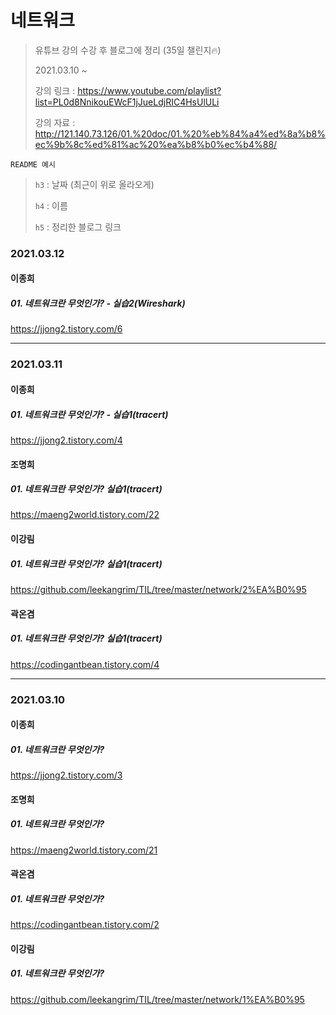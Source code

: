 # 네트워크

> 유튜브 강의 수강 후 블로그에 정리 (35일 챌린지🔥)
>
> 2021.03.10 ~
>
> 강의 링크 : https://www.youtube.com/playlist?list=PL0d8NnikouEWcF1jJueLdjRIC4HsUlULi
>
> 강의 자료 : http://121.140.73.126/01.%20doc/01.%20%eb%84%a4%ed%8a%b8%ec%9b%8c%ed%81%ac%20%ea%b8%b0%ec%b4%88/



`README 예시` 

> `h3` : 날짜 (최근이 위로 올라오게)
>
>  `h4` : 이름
>
>  `h5` : 정리한 블로그 링크



### 2021.03.12

#### 이종희

##### 01. 네트워크란 무엇인가? - 실습2(Wireshark)

https://jjong2.tistory.com/6



---




### 2021.03.11

#### 이종희

##### 01. 네트워크란 무엇인가? - 실습1(tracert)

https://jjong2.tistory.com/4

#### 조명희

##### 01. 네트워크란 무엇인가? 실습1(tracert)

https://maeng2world.tistory.com/22

#### 이강림

##### 01. 네트워크란 무엇인가? 실습1(tracert)

https://github.com/leekangrim/TIL/tree/master/network/2%EA%B0%95

#### 곽온겸

##### 01. 네트워크란 무엇인가? 실습1(tracert)

https://codingantbean.tistory.com/4



---



### 2021.03.10

#### 이종희
##### 01. 네트워크란 무엇인가? 

https://jjong2.tistory.com/3


#### 조명희
##### 01. 네트워크란 무엇인가?

https://maeng2world.tistory.com/21


#### 곽온겸

##### 01. 네트워크란 무엇인가?

https://codingantbean.tistory.com/2

#### 이강림

##### 01. 네트워크란 무엇인가?

https://github.com/leekangrim/TIL/tree/master/network/1%EA%B0%95

